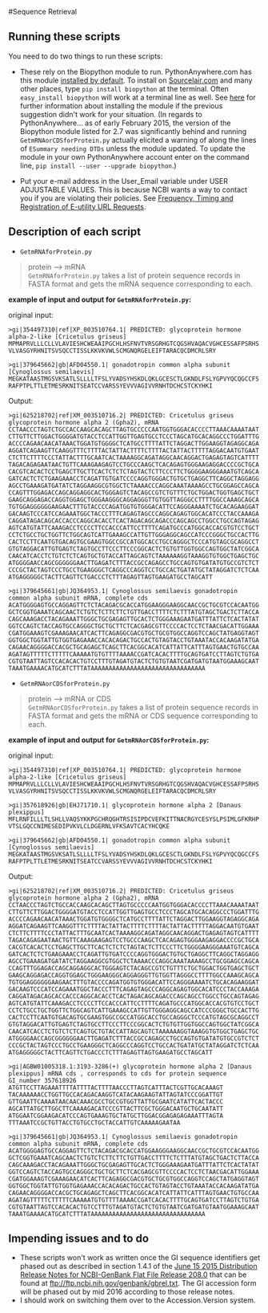 #Sequence Retrieval

## Running these scripts
You need to do two things to run these scripts:

- These rely on the Biopython module to run. PythonAnywhere.com has this module [installed by default](https://www.pythonanywhere.com/batteries_included/). To install on [Sourcelair.com](https://www.sourcelair.com/) and many other places, type `pip install biopython` at the terminal. Often ` easy_install biopython` will work at a terminal line as well. See [here](http://biopython.org/DIST/docs/install/Installation.html) for further information about installing the module if the previous suggestion didn't work for your situation. (In regards to PythonAnywhere... as of early February 2015, the version of the Biopython module listed for 2.7 was significantly behind and running `GetmRNAorCDSforProtein.py` actually elicited a warning of along the lines of `ESummary needing DTDs` unless the module updated. To update the module in your own PythonAnywhere account enter on the command line, `pip install --user --upgrade biopython`.) 

- Put your e-mail address in the User_Email variable under USER ADJUSTABLE VALUES. This is because NCBI wants a way to contact you if you are violating their policies.  See [Frequency, Timing and Registration of E-utility URL Requests](http://www.ncbi.nlm.nih.gov/books/NBK25497/).

## Description of each script
- `GetmRNAforProtein.py`      

> protein --> mRNA  
`GetmRNAforProtein.py` takes a list of protein sequence records in FASTA format and gets the mRNA sequence corresponding to each.

**example of input and output for `GetmRNAforProtein.py`:**

original input:
```
>gi|354497310|ref|XP_003510764.1| PREDICTED: glycoprotein hormone alpha-2-like [Cricetulus griseus]
MPMAPRVLLLCLLVLAVIESHCWEAAIPGCHLHSFNVTVRSGRHGTCQGSHVAQACVGHCESSAFPSRHS
VLVASGYRHNITSVSQCCTISSLKKVKVWLSCMGNQRGELEIFTARACQCDMCRLSRY

>gi|379645662|gb|AFD04550.1| gonadotropin common alpha subunit [Cynoglossus semilaevis]
MEGKATAASTMGSVKSATLSLLLLTFSLYVADSYHSKDLQKLGCESCTLGKNDLFSLYGPVYQCQGCCFS
RAFPTPLTTLETMESRKNITSEATCCVARSSYEVVVAGIVVRNHTDCHCSTCKYHKI
```
Output:
```
>gi|625218702|ref|XM_003510716.2| PREDICTED: Cricetulus griseus glycoprotein hormone alpha 2 (Gpha2), mRNA
CCTAACCCTAGTCTGCCACCAAGCACAGCTTAGTGCCCCCAATGGTGGGACACCCCTTAAACAAAATAAT
CTTGTTCTTGGACTGGGGATGTACCTCCATTGGTTGAGTGCCTCCCTAGCATGCACAGGCCCTGGATTTG
ACCCCAGAACAACATAAACTGGATGTGGGGCTCATGCCTTTTATTCTAGGACTTGGAAGGTAGAGGCAGA
AGGATCAGAAGTTCAAGGTTTCTTTTACTATTACTTTTCTTTTACTATTACTTTTTAGGACAATGTGAAT
CTCTTCTTTTCCCTATTACTTTGCAATCACTAAAAGGCAGATAGGCAACAGGACTGAGAGTAGTCATTTT
TAGACAGAGAATAACTGTTCAAAGAAGAGTCCTGCCCAAGCTCACAGAGTGGGAAGAGGACCCCGCTGCA
CACGTCACACTCCTGAGCTTGCTTCACTCTCTCTAGTACTCTTCCCTTCTGGGGAAGGGAAATGTCAGCA
GATCACTCTCTGAAGAAACCTCAGATTGTGATCCCCAGGTGGGACTGTGCTGAGGCTTCAGGCTAGGAGG
AGCCTGAAAGATGATATCTAGGAAGGCGTGGCTCTAAAACCCAGGCAAATAAAAGCCTGCGGAGCCAGCA
CCAGTTTGGAGACCAGCAGGAGGCACTGGGAGTCTACAGCCGTCTGTTTCTGCTGGACTGGTGAGCTGCT
GAAGCAGGAGACCAGGTGGAGCTGGGAAGGGCAGGAGGGTTGTGGTTAGGGCCTTTTGGCCAAAGCAGCA
TGTGGAGGGGGGAAGAACTTTGTACCCCAGATGGTGTGGGACATTCCAGGGAAAATCTGCACAGAAGGAT
GACAAGTCCCATCCAGAAATGGCTACCCTTTCAGAGTAGCCCAGGCAGAGTGGCACATCCCTACCAAAGA
CAGGATAGACAGCACCACCCAGGCACACCTCACTAGACAGCAGACCCAGCAGCCTGGCCTGCCAGTAGAG
AGTCATGTATTCAAAGACCTCCCCTTCCACCCATTCCTTTTCAGATGCCCATGGCACCACGTGTCCTGCT
CCTCTGCCTGCTGGTTCTGGCAGTCATTGAAAGCCATTGTTGGGAGGCAGCCATCCCGGGCTGCCACTTG
CACTCCTTCAATGTGACAGTGCGAAGTGGCCGCCATGGCACCTGCCAGGGCTCCCATGTAGCGCAGGCCT
GTGTAGGACATTGTGAGTCTAGTGCCTTCCCTTCCCGGCACTCTGTGTTGGTGGCCAGTGGCTATCGGCA
CAACATCACCTCTGTCTCTCAGTGCTGTACCATTAGCAGTCTAAAAAAGGTAAAGGTGTGGCTGAGCTGC
ATGGGGAACCAGCGGGGGGAACTTGAGATCTTTACCGCCAGAGCCTGCCAGTGTGATATGTGCCGTCTCT
CCCGCTACTAGTCCCTGCCTGAAGGGCTCAGGCCCAGGTCCTGCCACTGATATGCTATAGGATCTCTCAA
ATGAGGGGGCTACTTCAGTTCTGACCCTCTTTAGAGTTAGTGAAGATGCCTAGCATT

>gi|379645661|gb|JQ364953.1| Cynoglossus semilaevis gonadotropin common alpha subunit mRNA, complete cds
ACATGGGGAGTGCCAGGAGTTCTCTACAGACGCACCATGGAAGGGAAGGCAACCGCTGCGTCCACAATGG
GCTCGGTGAAATCAGCAACTCTGTCTCTTCTTCTGTTGACCTTTTCTCTTTATGTAGCTGACTCTTACCA
CAGCAAAGACCTACAGAAATTGGGCTGCGAGAGTTGCACTCTGGGAAAGAATGATTTATTCTCACTATAT
GGTCCAGTCTACCAGTGCCAGGGCTGCTGCTTCTCACGAGCGTTCCCCACTCCTCTAACGACATTGGAAA
CGATGGAAAGTCGAAAGAACATCACTTCAGAGGCGACGTGCTGCGTGGCCAGGTCCAGCTATGAGGTAGT
GGTGGCTGGTATTGTGGTGAGAAACCACACAGACTGCCACTGTAGTACCTGTAAATACCACAAGATATGA
CAGAACAGGGGACCACGCTGCAGAGCTCAGCTTCACGGCACATCATTATTCATTTAGTGAACTGTGCCAA
AGATAGTTTTTCTTTTTCAAAAATGTGTTTTAAAACCGATCACACTTTTGCAGTGATCCTTAGTCTGTGA
CGTGTAATTAGTCCACACACTGTCCTTTGTAGATGTACTCTGTGTAATCGATGATGTAATGGAAAGCAAT
TAAATGAAAACATGCATCTTTATAAAAAAAAAAAAAAAAAAAAAAAAAAAAAAAA
```



- `GetmRNAorCDSforProtein.py`

> protein --> mRNA or CDS  
`GetmRNAorCDSforProtein.py` takes a list of protein sequence records in FASTA format and gets the mRNA or CDS sequence corresponding to each.

**example of input and output for `GetmRNAorCDSforProtein.py`:**

original input:
```
>gi|354497310|ref|XP_003510764.1| PREDICTED: glycoprotein hormone alpha-2-like [Cricetulus griseus]
MPMAPRVLLLCLLVLAVIESHCWEAAIPGCHLHSFNVTVRSGRHGTCQGSHVAQACVGHCESSAFPSRHS
VLVASGYRHNITSVSQCCTISSLKKVKVWLSCMGNQRGELEIFTARACQCDMCRLSRY

>gi|357618926|gb|EHJ71710.1| glycoprotein hormone alpha 2 [Danaus plexippus]
MFLRNFILLLTLSHLLVAQSYKKPGCHRQGHTRSISIPDCVEFKITTNACRGYCESYSLPSIMLGFKRHP
VTSLGQCCNIMESEDIPVKVLCLDGERNLVFKSAVTCACYHCQKE

>gi|379645662|gb|AFD04550.1| gonadotropin common alpha subunit [Cynoglossus semilaevis]
MEGKATAASTMGSVKSATLSLLLLTFSLYVADSYHSKDLQKLGCESCTLGKNDLFSLYGPVYQCQGCCFS
RAFPTPLTTLETMESRKNITSEATCCVARSSYEVVVAGIVVRNHTDCHCSTCKYHKI
```
 
Output:
```
>gi|625218702|ref|XM_003510716.2| PREDICTED: Cricetulus griseus glycoprotein hormone alpha 2 (Gpha2), mRNA
CCTAACCCTAGTCTGCCACCAAGCACAGCTTAGTGCCCCCAATGGTGGGACACCCCTTAAACAAAATAAT
CTTGTTCTTGGACTGGGGATGTACCTCCATTGGTTGAGTGCCTCCCTAGCATGCACAGGCCCTGGATTTG
ACCCCAGAACAACATAAACTGGATGTGGGGCTCATGCCTTTTATTCTAGGACTTGGAAGGTAGAGGCAGA
AGGATCAGAAGTTCAAGGTTTCTTTTACTATTACTTTTCTTTTACTATTACTTTTTAGGACAATGTGAAT
CTCTTCTTTTCCCTATTACTTTGCAATCACTAAAAGGCAGATAGGCAACAGGACTGAGAGTAGTCATTTT
TAGACAGAGAATAACTGTTCAAAGAAGAGTCCTGCCCAAGCTCACAGAGTGGGAAGAGGACCCCGCTGCA
CACGTCACACTCCTGAGCTTGCTTCACTCTCTCTAGTACTCTTCCCTTCTGGGGAAGGGAAATGTCAGCA
GATCACTCTCTGAAGAAACCTCAGATTGTGATCCCCAGGTGGGACTGTGCTGAGGCTTCAGGCTAGGAGG
AGCCTGAAAGATGATATCTAGGAAGGCGTGGCTCTAAAACCCAGGCAAATAAAAGCCTGCGGAGCCAGCA
CCAGTTTGGAGACCAGCAGGAGGCACTGGGAGTCTACAGCCGTCTGTTTCTGCTGGACTGGTGAGCTGCT
GAAGCAGGAGACCAGGTGGAGCTGGGAAGGGCAGGAGGGTTGTGGTTAGGGCCTTTTGGCCAAAGCAGCA
TGTGGAGGGGGGAAGAACTTTGTACCCCAGATGGTGTGGGACATTCCAGGGAAAATCTGCACAGAAGGAT
GACAAGTCCCATCCAGAAATGGCTACCCTTTCAGAGTAGCCCAGGCAGAGTGGCACATCCCTACCAAAGA
CAGGATAGACAGCACCACCCAGGCACACCTCACTAGACAGCAGACCCAGCAGCCTGGCCTGCCAGTAGAG
AGTCATGTATTCAAAGACCTCCCCTTCCACCCATTCCTTTTCAGATGCCCATGGCACCACGTGTCCTGCT
CCTCTGCCTGCTGGTTCTGGCAGTCATTGAAAGCCATTGTTGGGAGGCAGCCATCCCGGGCTGCCACTTG
CACTCCTTCAATGTGACAGTGCGAAGTGGCCGCCATGGCACCTGCCAGGGCTCCCATGTAGCGCAGGCCT
GTGTAGGACATTGTGAGTCTAGTGCCTTCCCTTCCCGGCACTCTGTGTTGGTGGCCAGTGGCTATCGGCA
CAACATCACCTCTGTCTCTCAGTGCTGTACCATTAGCAGTCTAAAAAAGGTAAAGGTGTGGCTGAGCTGC
ATGGGGAACCAGCGGGGGGAACTTGAGATCTTTACCGCCAGAGCCTGCCAGTGTGATATGTGCCGTCTCT
CCCGCTACTAGTCCCTGCCTGAAGGGCTCAGGCCCAGGTCCTGCCACTGATATGCTATAGGATCTCTCAA
ATGAGGGGGCTACTTCAGTTCTGACCCTCTTTAGAGTTAGTGAAGATGCCTAGCATT

>gi|AGBW01005318.1:3193-3286(+) glycoprotein hormone alpha 2 [Danaus plexippus] mRNA cds , corresponds to cds for protein sequence GI_number 357618926
ATGTTCCTTAGAAATTTTATTTTACTTTTAACCCTTAGTCATTTACTCGTTGCACAAAGT
TACAAAAAACCTGGTTGCCACAGACAAGGTCATACAAGAAGTATTAGTATCCCGGATTGT
GTTGAATTCAAAATAACAACAAACGCCTGCCGTGGTTATTGCGAATCATATTCACTACCC
AGCATTATGCTTGGCTTCAAAAGACATCCCGTTACTTCGCTGGGACAATGCTGCAATATT
ATGGAATCGGAAGACATCCCAGTGAAAGTGCTATGCTTGGACGGAGAGAGAAATTTAGTA
TTTAAATCCGCTGTTACCTGTGCCTGCTACCATTGTCAAAAAGAATAA

>gi|379645661|gb|JQ364953.1| Cynoglossus semilaevis gonadotropin common alpha subunit mRNA, complete cds
ACATGGGGAGTGCCAGGAGTTCTCTACAGACGCACCATGGAAGGGAAGGCAACCGCTGCGTCCACAATGG
GCTCGGTGAAATCAGCAACTCTGTCTCTTCTTCTGTTGACCTTTTCTCTTTATGTAGCTGACTCTTACCA
CAGCAAAGACCTACAGAAATTGGGCTGCGAGAGTTGCACTCTGGGAAAGAATGATTTATTCTCACTATAT
GGTCCAGTCTACCAGTGCCAGGGCTGCTGCTTCTCACGAGCGTTCCCCACTCCTCTAACGACATTGGAAA
CGATGGAAAGTCGAAAGAACATCACTTCAGAGGCGACGTGCTGCGTGGCCAGGTCCAGCTATGAGGTAGT
GGTGGCTGGTATTGTGGTGAGAAACCACACAGACTGCCACTGTAGTACCTGTAAATACCACAAGATATGA
CAGAACAGGGGACCACGCTGCAGAGCTCAGCTTCACGGCACATCATTATTCATTTAGTGAACTGTGCCAA
AGATAGTTTTTCTTTTTCAAAAATGTGTTTTAAAACCGATCACACTTTTGCAGTGATCCTTAGTCTGTGA
CGTGTAATTAGTCCACACACTGTCCTTTGTAGATGTACTCTGTGTAATCGATGATGTAATGGAAAGCAAT
TAAATGAAAACATGCATCTTTATAAAAAAAAAAAAAAAAAAAAAAAAAAAAAAAA
```

## Impending issues and to do
- These scripts won't work as written once the GI sequence identifiers get phased out as described in section 1.4.1 of the [June 15 2015 Distribution Release Notes for NCBI-GenBank Flat File Release 208.0](ftp://ftp.ncbi.nih.gov/genbank/gbrel.txt) that can be found at ftp://ftp.ncbi.nih.gov/genbank/gbrel.txt. The GI accession form will be phased out by mid 2016 according to those release notes.
- I should work on switching them over to the Accession.Version system. 
